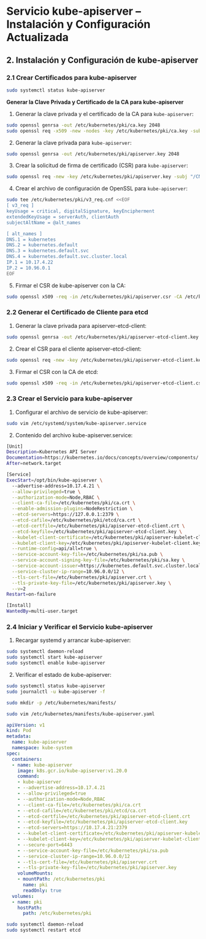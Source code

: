 # Servicio kube-apiserver – Instalación y Configuración Actualizada


## 2. Instalación y Configuración de kube-apiserver

### 2.1 Crear Certificados para kube-apiserver


```bash
sudo systemctl status kube-apiserver
```

**Generar la Clave Privada y Certificado de la CA para kube-apiserver**

1. Generar la clave privada y el certificado de la CA para `kube-apiserver`:

```bash
sudo openssl genrsa -out /etc/kubernetes/pki/ca.key 2048
sudo openssl req -x509 -new -nodes -key /etc/kubernetes/pki/ca.key -subj "/CN=kubernetes-ca" -days 365 -out /etc/kubernetes/pki/ca.crt
```

2. Generar la clave privada para `kube-apiserver`:


```bash
sudo openssl genrsa -out /etc/kubernetes/pki/apiserver.key 2048
```

3. Crear la solicitud de firma de certificado (CSR) para `kube-apiserver`:

```bash
sudo openssl req -new -key /etc/kubernetes/pki/apiserver.key -subj "/CN=kube-apiserver" -out /etc/kubernetes/pki/apiserver.csr
```

4. Crear el archivo de configuración de OpenSSL para `kube-apiserver`:

```bash
sudo tee /etc/kubernetes/pki/v3_req.cnf <<EOF
[ v3_req ]
keyUsage = critical, digitalSignature, keyEncipherment
extendedKeyUsage = serverAuth, clientAuth
subjectAltName = @alt_names

[ alt_names ]
DNS.1 = kubernetes
DNS.2 = kubernetes.default
DNS.3 = kubernetes.default.svc
DNS.4 = kubernetes.default.svc.cluster.local
IP.1 = 10.17.4.22
IP.2 = 10.96.0.1
EOF
```


5. Firmar el CSR de kube-apiserver con la CA:

   
```bash
sudo openssl x509 -req -in /etc/kubernetes/pki/apiserver.csr -CA /etc/kubernetes/pki/ca.crt -CAkey /etc/kubernetes/pki/ca.key -CAcreateserial -out /etc/kubernetes/pki/apiserver.crt -days 365 -extensions v3_req -extfile /etc/kubernetes/pki/v3_req.cnf
```

### 2.2 Generar el Certificado de Cliente para etcd

1. Generar la clave privada para apiserver-etcd-client:


```bash
sudo openssl genrsa -out /etc/kubernetes/pki/apiserver-etcd-client.key 2048
```


2. Crear el CSR para el cliente apiserver-etcd-client:

```bash
sudo openssl req -new -key /etc/kubernetes/pki/apiserver-etcd-client.key -subj "/CN=apiserver-etcd-client" -out /etc/kubernetes/pki/apiserver-etcd-client.csr
```



3. Firmar el CSR con la CA de etcd:

```bash
sudo openssl x509 -req -in /etc/kubernetes/pki/apiserver-etcd-client.csr -CA /etc/kubernetes/pki/etcd/ca.crt -CAkey /etc/kubernetes/pki/etcd/ca.key -CAcreateserial -out /etc/kubernetes/pki/apiserver-etcd-client.crt -days 365
```


### 2.3 Crear el Servicio para kube-apiserver

1. Configurar el archivo de servicio de kube-apiserver:
  
```bash
sudo vim /etc/systemd/system/kube-apiserver.service
```

2. Contenido del archivo kube-apiserver.service:


```bash
[Unit]
Description=Kubernetes API Server
Documentation=https://kubernetes.io/docs/concepts/overview/components/
After=network.target

[Service]
ExecStart=/opt/bin/kube-apiserver \
  --advertise-address=10.17.4.21 \
  --allow-privileged=true \
  --authorization-mode=Node,RBAC \
  --client-ca-file=/etc/kubernetes/pki/ca.crt \
  --enable-admission-plugins=NodeRestriction \
  --etcd-servers=https://127.0.0.1:2379 \
  --etcd-cafile=/etc/kubernetes/pki/etcd/ca.crt \
  --etcd-certfile=/etc/kubernetes/pki/apiserver-etcd-client.crt \
  --etcd-keyfile=/etc/kubernetes/pki/apiserver-etcd-client.key \
  --kubelet-client-certificate=/etc/kubernetes/pki/apiserver-kubelet-client.crt \
  --kubelet-client-key=/etc/kubernetes/pki/apiserver-kubelet-client.key \
  --runtime-config=api/all=true \
  --service-account-key-file=/etc/kubernetes/pki/sa.pub \
  --service-account-signing-key-file=/etc/kubernetes/pki/sa.key \
  --service-account-issuer=https://kubernetes.default.svc.cluster.local \
  --service-cluster-ip-range=10.96.0.0/12 \
  --tls-cert-file=/etc/kubernetes/pki/apiserver.crt \
  --tls-private-key-file=/etc/kubernetes/pki/apiserver.key \
  --v=2
Restart=on-failure

[Install]
WantedBy=multi-user.target
```

### 2.4 Iniciar y Verificar el Servicio kube-apiserver

1. Recargar systemd y arrancar kube-apiserver:

```bash
sudo systemctl daemon-reload
sudo systemctl start kube-apiserver
sudo systemctl enable kube-apiserver
```

2. Verificar el estado de kube-apiserver:

```bash
sudo systemctl status kube-apiserver
sudo journalctl -u kube-apiserver -f
```


```bash
sudo mkdir -p /etc/kubernetes/manifests/
```


```bash
sudo vim /etc/kubernetes/manifests/kube-apiserver.yaml
```

```yaml
apiVersion: v1
kind: Pod
metadata:
  name: kube-apiserver
  namespace: kube-system
spec:
  containers:
  - name: kube-apiserver
    image: k8s.gcr.io/kube-apiserver:v1.20.0
    command:
    - kube-apiserver
    - --advertise-address=10.17.4.21
    - --allow-privileged=true
    - --authorization-mode=Node,RBAC
    - --client-ca-file=/etc/kubernetes/pki/ca.crt
    - --etcd-cafile=/etc/kubernetes/pki/etcd/ca.crt
    - --etcd-certfile=/etc/kubernetes/pki/apiserver-etcd-client.crt
    - --etcd-keyfile=/etc/kubernetes/pki/apiserver-etcd-client.key
    - --etcd-servers=https://10.17.4.21:2379
    - --kubelet-client-certificate=/etc/kubernetes/pki/apiserver-kubelet-client.crt
    - --kubelet-client-key=/etc/kubernetes/pki/apiserver-kubelet-client.key
    - --secure-port=6443
    - --service-account-key-file=/etc/kubernetes/pki/sa.pub
    - --service-cluster-ip-range=10.96.0.0/12
    - --tls-cert-file=/etc/kubernetes/pki/apiserver.crt
    - --tls-private-key-file=/etc/kubernetes/pki/apiserver.key
    volumeMounts:
    - mountPath: /etc/kubernetes/pki
      name: pki
      readOnly: true
  volumes:
  - name: pki
    hostPath:
      path: /etc/kubernetes/pki
```

```bash
sudo systemctl daemon-reload
sudo systemctl restart etcd
```
